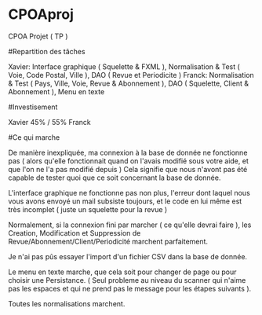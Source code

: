 # CPOAproj
CPOA Projet ( TP )

#Repartition des tâches

Xavier: Interface graphique ( Squelette & FXML ), Normalisation & Test ( Voie, Code Postal, Ville ), DAO ( Revue et Periodicite )
Franck: Normalisation & Test ( Pays, Ville, Voie, Revue & Abonnement ), DAO ( Squelette, Client & Abonnement ), Menu en texte

#Investisement

Xavier 45% / 55% Franck

#Ce qui marche

De manière inexpliquée, ma connexion à la base de donnée ne fonctionne pas ( alors qu'elle fonctionnait quand on l'avais modifié sous votre aide, et que l'on ne l'a pas modifié depuis )
Cela signifie que nous n'avont pas été capable de tester quoi que ce soit concernant la base de donnée.

L'interface graphique ne fonctionne pas non plus, l'erreur dont laquel nous vous avons envoyé un mail subsiste toujours, et le code en lui même est très incomplet ( juste un squelette pour la revue )

Normalement, si la connexion fini par marcher ( ce qu'elle devrai faire ), les Creation, Modification et Suppression de Revue/Abonnement/Client/Periodicité marchent parfaitement.

Je n'ai pas pûs essayer l'import d'un fichier CSV dans la base de donnée.

Le menu en texte marche, que cela soit pour changer de page ou pour choisir une Persistance.
( Seul probleme au niveau du scanner qui n'aime pas les espaces et qui ne prend pas le message pour les étapes suivants ).

Toutes les normalisations marchent. 
